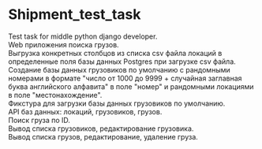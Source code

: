 # Shipment_test_task
Test task for middle python django developer.  
Web приложения поиска грузов.  
Выгрузка конкретных столбцов из списка csv файла локаций в определенные поля базы данных Postgres при загрузке csv файла.  
Создание базы данных грузовиков по умолчанию с рандомными номерами в формате "число от 1000 до 9999 + случайная заглавная буква английского алфавита" в поле "номер" и рандомными локациями в поле "местонахождение".  
Фикстура для загрузки базы данных грузовиков по умолчанию.  
API баз данных: локаций, грузовиков, грузов.  
Поиск груза по ID.  
Вывод списка грузовиков, редактирование грузовика.  
Вывод списка грузов, редактирование, удаление груза.  
